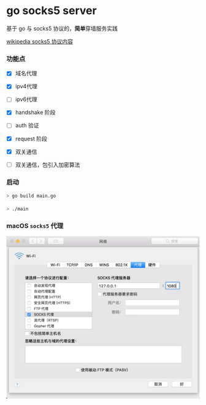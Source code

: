 # go socks5 server

基于 go 与 socks5 协议的，**简单**穿墙服务实践

[wikipedia socks5 协议内容](https://zh.wikipedia.org/wiki/SOCKS)

### 功能点

- [x] 域名代理
- [x] ipv4代理
- [ ] ipv6代理
- [x] handshake 阶段
- [ ] auth 验证
- [x] request 阶段
- [x] 双关通信
- [ ] 双关通信，包引入加密算法


### 启动

```sh
> go build main.go

> ./main
```

### macOS `socks5` 代理

![pic](media/socks5_mac_set.jpeg)